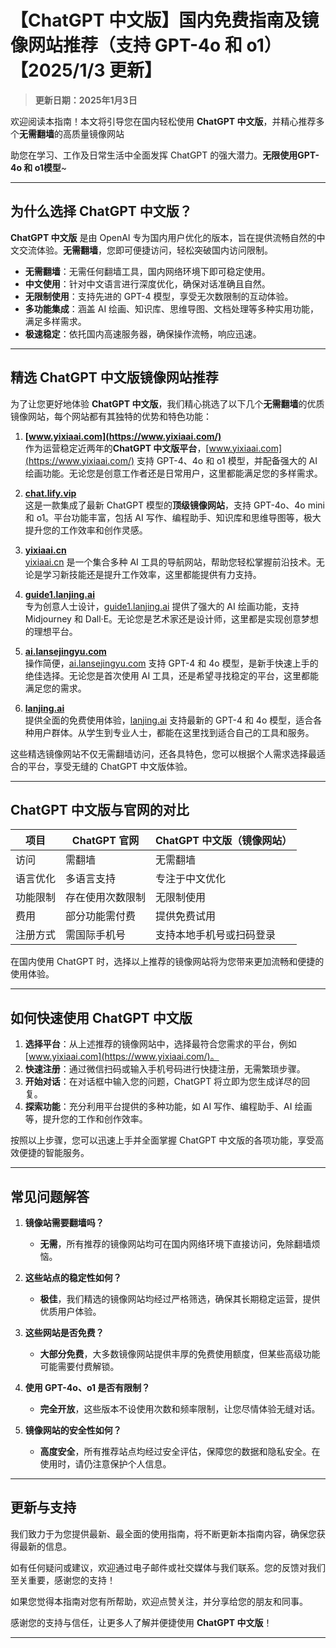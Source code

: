 # 【ChatGPT 中文版】国内免费指南及镜像网站推荐（支持 GPT-4o 和 o1）【2025/1/3 更新】

> **更新日期：2025年1月3日**  

欢迎阅读本指南！本文将引导您在国内轻松使用 **ChatGPT 中文版**，并精心推荐多个**无需翻墙**的高质量镜像网站

助您在学习、工作及日常生活中全面发挥 ChatGPT 的强大潜力。**无限使用GPT-4o 和 o1模型**~

---

## 为什么选择 ChatGPT 中文版？

**ChatGPT 中文版** 是由 OpenAI 专为国内用户优化的版本，旨在提供流畅自然的中文交流体验。**无需翻墙**，您即可便捷访问，轻松突破国内访问限制。

- **无需翻墙**：无需任何翻墙工具，国内网络环境下即可稳定使用。
- **中文使用**：针对中文语言进行深度优化，确保对话准确且自然。
- **无限制使用**：支持先进的 GPT-4 模型，享受无次数限制的互动体验。
- **多功能集成**：涵盖 AI 绘画、知识库、思维导图、文档处理等多种实用功能，满足多样需求。
- **极速稳定**：依托国内高速服务器，确保操作流畅，响应迅速。

---

## 精选 ChatGPT 中文版镜像网站推荐

为了让您更好地体验 **ChatGPT 中文版**，我们精心挑选了以下几个**无需翻墙**的优质镜像网站，每个网站都有其独特的优势和特色功能：

1. **[www.yixiaai.com](https://www.yixiaai.com/)**  
   作为运营稳定近两年的**ChatGPT 中文版平台**，[www.yixiaai.com](https://www.yixiaai.com/) 支持 GPT-4、4o 和 o1 模型，并配备强大的 AI 绘画功能。无论您是创意工作者还是日常用户，这里都能满足您的多样需求。

2. **[chat.lify.vip](https://chat.lify.vip/)**  
   这是一款集成了最新 ChatGPT 模型的**顶级镜像网站**，支持 GPT-4o、4o mini 和 o1。平台功能丰富，包括 AI 写作、编程助手、知识库和思维导图等，极大提升您的工作效率和创作灵感。

3. **[yixiaai.cn](https://yixiaai.cn/)**  
   [yixiaai.cn](https://yixiaai.cn/) 是一个集合多种 AI 工具的导航网站，帮助您轻松掌握前沿技术。无论是学习新技能还是提升工作效率，这里都能提供有力支持。

4. **[guide1.lanjing.ai](https://guide1.lanjing.ai/)**  
   专为创意人士设计，[guide1.lanjing.ai](https://guide1.lanjing.ai/) 提供了强大的 AI 绘画功能，支持 Midjourney 和 Dall·E。无论您是艺术家还是设计师，这里都是实现创意梦想的理想平台。

5. **[ai.lansejingyu.com](https://ai.lansejingyu.com/)**  
   操作简便，[ai.lansejingyu.com](https://ai.lansejingyu.com/) 支持 GPT-4 和 4o 模型，是新手快速上手的绝佳选择。无论您是首次使用 AI 工具，还是希望寻找稳定的平台，这里都能满足您的需求。

6. **[lanjing.ai](https://lanjing.ai/)**  
   提供全面的免费使用体验，[lanjing.ai](https://lanjing.ai/) 支持最新的 GPT-4 和 4o 模型，适合各种用户群体。从学生到专业人士，都能在这里找到适合自己的工具和服务。

这些精选镜像网站不仅无需翻墙访问，还各具特色，您可以根据个人需求选择最适合的平台，享受无缝的 ChatGPT 中文版体验。

---

## ChatGPT 中文版与官网的对比

| 项目 | ChatGPT 官网 | ChatGPT 中文版（镜像网站）|
|------|--------------|--------------------------|
| 访问 | 需翻墙 | 无需翻墙 |
| 语言优化 | 多语言支持 | 专注于中文优化 |
| 功能限制 | 存在使用次数限制 | 无限制使用 |
| 费用 | 部分功能需付费 | 提供免费试用 |
| 注册方式 | 需国际手机号 | 支持本地手机号或扫码登录 |

在国内使用 ChatGPT 时，选择以上推荐的镜像网站将为您带来更加流畅和便捷的使用体验。

---

## 如何快速使用 ChatGPT 中文版

1. **选择平台**：从上述推荐的镜像网站中，选择最符合您需求的平台，例如 [www.yixiaai.com](https://www.yixiaai.com/)。
2. **快速注册**：通过微信扫码或输入手机号码进行快捷注册，无需繁琐步骤。
3. **开始对话**：在对话框中输入您的问题，ChatGPT 将立即为您生成详尽的回复。
4. **探索功能**：充分利用平台提供的多种功能，如 AI 写作、编程助手、AI 绘画等，提升您的工作和创作效率。

按照以上步骤，您可以迅速上手并全面掌握 ChatGPT 中文版的各项功能，享受高效便捷的智能服务。

---

## 常见问题解答

1. **镜像站需要翻墙吗？**  
   - **无需**，所有推荐的镜像网站均可在国内网络环境下直接访问，免除翻墙烦恼。

2. **这些站点的稳定性如何？**  
   - **极佳**，我们精选的镜像网站均经过严格筛选，确保其长期稳定运营，提供优质用户体验。

3. **这些网站是否免费？**  
   - **大部分免费**，大多数镜像网站提供丰厚的免费使用额度，但某些高级功能可能需要付费解锁。

4. **使用 GPT-4o、o1 是否有限制？**  
   - **完全开放**，这些版本不设使用次数和频率限制，让您尽情体验无缝对话。

5. **镜像网站的安全性如何？**  
   - **高度安全**，所有推荐站点均经过安全评估，保障您的数据和隐私安全。在使用时，请仍注意保护个人信息。

---

## 更新与支持

我们致力于为您提供最新、最全面的使用指南，将不断更新本指南内容，确保您获得最新的信息。

如有任何疑问或建议，欢迎通过电子邮件或社交媒体与我们联系。您的反馈对我们至关重要，感谢您的支持！

如果您觉得本指南对您有所帮助，欢迎点赞关注，并分享给您的朋友和同事。

感谢您的支持与信任，让更多人了解并便捷使用 **ChatGPT 中文版**！

---
